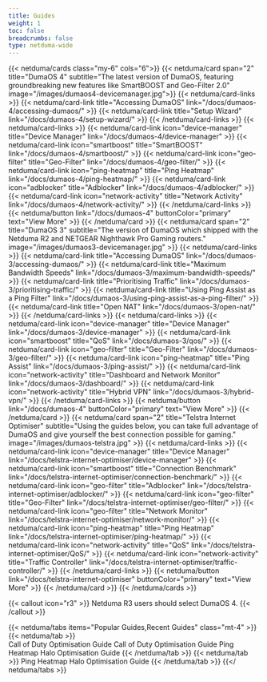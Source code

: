 ```yaml
---
title: Guides
weight: 1
toc: false
breadcrumbs: false
type: netduma-wide
---
```


{{< netduma/cards class="my-6" cols="6">}}
  {{< netduma/card span="2" title="DumaOS 4" subtitle="The latest version of DumaOS, featuring groundbreaking new features like SmartBOOST and Geo-Filter 2.0" image="/images/dumaos4-devicemanager.jpg">}}
    {{< netduma/card-links >}}
      {{< netduma/card-link title="Accessing DumaOS" link="/docs/dumaos-4/accessing-dumaos/" >}}
      {{< netduma/card-link title="Setup Wizard" link="/docs/dumaos-4/setup-wizard/" >}}
    {{< /netduma/card-links >}}
    {{< netduma/card-links >}}
      {{< netduma/card-link icon="device-manager" title="Device Manager" link="/docs/dumaos-4/device-manager" >}}
      {{< netduma/card-link icon="smartboost" title="SmartBOOST" link="/docs/dumaos-4/smartboost/" >}}
      {{< netduma/card-link icon="geo-filter" title="Geo-Filter" link="/docs/dumaos-4/geo-filter/" >}}
      {{< netduma/card-link icon="ping-heatmap" title="Ping Heatmap" link="/docs/dumaos-4/ping-heatmap/" >}}
      {{< netduma/card-link icon="adblocker" title="Adblocker" link="/docs/dumaos-4/adblocker/" >}}
      {{< netduma/card-link icon="network-activity" title="Network Activity" link="/docs/dumaos-4/network-activity/" >}}
    {{< /netduma/card-links >}}
    {{< netduma/button link="/docs/dumaos-4" buttonColor="primary" text="View More" >}}
  {{< /netduma/card >}}
  {{< netduma/card span="2" title="DumaOS 3" subtitle="The version of DumaOS which shipped with the Netduma R2 and NETGEAR Nighthawk Pro Gaming routers." image="/images/dumaos3-devicemanager.jpg" >}}
    {{< netduma/card-links >}}
      {{< netduma/card-link title="Accessing DumaOS" link="/docs/dumaos-3/accessing-dumaos/" >}}
      {{< netduma/card-link title="Maximum Bandwidth Speeds" link="/docs/dumaos-3/maximum-bandwidth-speeds/" >}}
      {{< netduma/card-link title="Prioritising Traffic" link="/docs/dumaos-3/prioritising-traffic/" >}}
      {{< netduma/card-link title="Using Ping Assist as a Ping Filter" link="/docs/dumaos-3/using-ping-assist-as-a-ping-filter/" >}}
      {{< netduma/card-link title="Open NAT" link="/docs/dumaos-3/open-nat/" >}}
    {{< /netduma/card-links >}}
    {{< netduma/card-links >}}
      {{< netduma/card-link icon="device-manager" title="Device Manager" link="/docs/dumaos-3/device-manager" >}}
      {{< netduma/card-link icon="smartboost" title="QoS" link="/docs/dumaos-3/qos/" >}}
      {{< netduma/card-link icon="geo-filter" title="Geo-Filter" link="/docs/dumaos-3/geo-filter/" >}}
      {{< netduma/card-link icon="ping-heatmap" title="Ping Assist" link="/docs/dumaos-3/ping-assist/" >}}
      {{< netduma/card-link icon="network-activity" title="Dashboard and Network Monitor" link="/docs/dumaos-3/dashboard/" >}}
      {{< netduma/card-link icon="network-activity" title="Hybrid VPN" link="/docs/dumaos-3/hybrid-vpn/" >}}
    {{< /netduma/card-links >}}
    {{< netduma/button link="/docs/dumaos-4" buttonColor="primary" text="View More" >}}
  {{< /netduma/card >}}
  {{< netduma/card span="2" title="Telstra Internet Optimiser" subtitle="Using the guides below, you can take full advantage of DumaOS and give yourself the best connection possible for gaming." image="/images/dumaos-telstra.jpg" >}}
    {{< netduma/card-links >}}
      {{< netduma/card-link icon="device-manager" title="Device Manager" link="/docs/telstra-internet-optimiser/device-manager" >}}
      {{< netduma/card-link icon="smartboost" title="Connection Benchmark" link="/docs/telstra-internet-optimiser/connection-benchmark/" >}}
      {{< netduma/card-link icon="geo-filter" title="Adblocker" link="/docs/telstra-internet-optimiser/adblocker/" >}}
      {{< netduma/card-link icon="geo-filter" title="Geo-Filter" link="/docs/telstra-internet-optimiser/geo-filter/" >}}
      {{< netduma/card-link icon="geo-filter" title="Network Monitor" link="/docs/telstra-internet-optimiser/network-monitor/" >}}
      {{< netduma/card-link icon="ping-heatmap" title="Ping Heatmap" link="/docs/telstra-internet-optimiser/ping-heatmap/" >}}
      {{< netduma/card-link icon="network-activity" title="QoS" link="/docs/telstra-internet-optimiser/QoS/" >}}
      {{< netduma/card-link icon="network-activity" title="Traffic Controller" link="/docs/telstra-internet-optimiser/traffic-controller/" >}}
    {{< /netduma/card-links >}}
    {{< netduma/button link="/docs/telstra-internet-optimiser" buttonColor="primary" text="View More" >}}
  {{< /netduma/card >}}
{{< /netduma/cards >}}

{{< callout icon="r3" >}}
  Netduma R3 users should select DumaOS 4.
{{< /callout >}}

{{< netduma/tabs items="Popular Guides,Recent Guides" class="mt-4" >}}
  {{< netduma/tab >}}  
    <a class="my-2 text-text-primary hover:text-primary-main transition-colors no-underline cursor-pointer">Call of Duty Optimisation Guide</a>
    <a class="my-2 text-text-primary hover:text-primary-main transition-colors no-underline cursor-pointer">Call of Duty Optimisation Guide</a>
    <a class="my-2 text-text-primary hover:text-primary-main transition-colors no-underline cursor-pointer">Ping Heatmap</a>
    <a class="my-2 text-text-primary hover:text-primary-main transition-colors no-underline cursor-pointer">Halo Optimisation Guide</a>
  {{< /netduma/tab >}}
  {{< netduma/tab >}}
    <a class="my-2 text-text-primary hover:text-primary-main transition-colors no-underline cursor-pointer">Ping Heatmap</a>
    <a class="my-2 text-text-primary hover:text-primary-main transition-colors no-underline cursor-pointer">Halo Optimisation Guide</a>
  {{< /netduma/tab >}}
{{</ netduma/tabs >}}